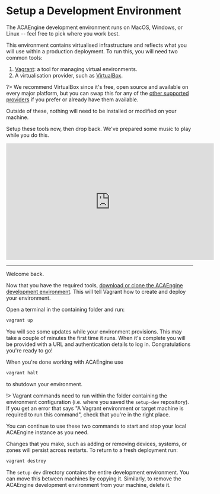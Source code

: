 # Setup a Development Environment

The ACAEngine development environment runs on MacOS, Windows, or Linux -- feel free to pick where you work best.

This environment contains virtualised infrastructure and reflects what you will use within a production deployment. To run this, you will need two common tools:

1.  [Vagrant](https://www.vagrantup.com/downloads.html): a tool for managing virtual environments.
2.  A virtualisation provider, such as [VirtualBox](https://www.virtualbox.org/wiki/Downloads).

?> We recommend VirtualBox since it's free, open source and available on every major platform, but you can swap this for any of the [other supported providers](https://www.vagrantup.com/docs/providers/) if you prefer or already have them available.

Outside of these, nothing will need to be installed or modified on your machine.

Setup these tools now, then drop back. We've prepared some music to play while you do this.

<iframe width="560" height="315" src="https://www.youtube.com/embed/S5PvBzDlZGs" frameborder="0" allowfullscreen></iframe>

---

Welcome back.

Now that you have the required tools, [download or clone the ACAEngine development environment](https://github.com/acaprojects/setup-dev). This will tell Vagrant how to create and deploy your environment.

Open a terminal in the containing folder and run:
```bash
vagrant up
```

You will see some updates while your environment provisions. This may take a couple of minutes the first time it runs. When it's complete you will be provided with a URL and authentication details to log in. Congratulations you're ready to go!

When you're done working with ACAEngine use
```bash
vagrant halt
```
to shutdown your environment.

!> Vagrant commands need to run within the folder containing the environment configuration (i.e. where you saved the `setup-dev` repository). If you get an error that says "A Vagrant environment or target machine is required to run this command", check that you're in the right place.

You can continue to use these two commands to start and stop your local ACAEngine instance as you need.

Changes that you make, such as adding or removing devices, systems, or zones will persist across restarts. To return to a fresh deployment run:
```bash
vagrant destroy
```

The `setup-dev` directory contains the entire development environment. You can move this between machines by copying it. Similarly, to remove the ACAEngine development environment from your machine, delete it.
